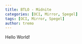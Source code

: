 ```yaml
---
title: BTLO - Midnite
categories: [OCI, Mirror, Spegel]
tags: [OCI, Mirror, Spegel]
author: tremo
---
```

Hello World! 
